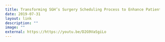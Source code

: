 ```yaml
---
title: Transforming SGH’s Surgery Scheduling Process to Enhance Patient Satisfaction
date: 2019-07-31
layout: link
description: ""
image: ""
external: https://https://youtu.be/D2G9VaSgiLo
---
```

